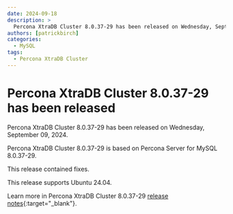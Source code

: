```yaml
---
date: 2024-09-18
description: >
  Percona XtraDB Cluster 8.0.37-29 has been released on Wednesday, September 09, 2024.
authors: [patrickbirch]
categories:
  - MySQL
tags:
  - Percona XtraDB Cluster
---
```


# Percona XtraDB Cluster 8.0.37-29 has been released

<!-- more -->

Percona XtraDB Cluster 8.0.37-29 has been released on Wednesday, September 09, 2024.

Percona XtraDB Cluster 8.0.37-29 is based on Percona Server for MySQL 8.0.37-29.

This release contained fixes.

This release supports Ubuntu 24.04.

Learn more in Percona XtraDB Cluster 8.0.37-29 [release notes](https://docs.percona.com/percona-xtradb-cluster/8.0/release-notes/8.0.37-29.html){:target="_blank"}.

